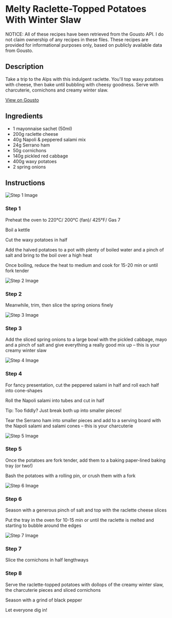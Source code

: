 # Melty Raclette-Topped Potatoes With Winter Slaw

NOTICE: All of these recipes have been retrieved from the Gousto API. I do not claim ownership of any recipes in these files. These recipes are provided for informational purposes only, based on publicly available data from Gousto.

## Description

Take a trip to the Alps with this indulgent raclette. You'll top waxy potatoes with cheese, then bake until bubbling with cheesy goodness. Serve with charcuterie, cornichons and creamy winter slaw. 

[View on Gousto](https://www.gousto.co.uk/recipes/cookbook/melty-raclette-topped-potatoes-with-winter-slaw)

## Ingredients

- 1 mayonnaise sachet (50ml)
- 200g raclette cheese
- 40g Napoli & peppered salami mix
- 24g Serrano ham
- 50g cornichons
- 140g pickled red cabbage
- 400g waxy potatoes
- 2 spring onions

## Instructions

![Step 1 Image](https://production-media.gousto.co.uk/cms/recipe-step-image/step-1-1604489532530-x200.jpg)

### Step 1

Preheat the oven to 220°C/ 200°C (fan)/ 425°F/ Gas 7

Boil a kettle

Cut the waxy potatoes in half

Add the halved potatoes to a pot with plenty of boiled water and a pinch of salt and bring to the boil over a high heat

Once boiling, reduce the heat to medium and cook for 15-20 min or until fork tender

![Step 2 Image](https://production-media.gousto.co.uk/cms/recipe-step-image/step-2-1604489544998-x200.jpg)

### Step 2

Meanwhile, trim, then slice the spring onions finely

![Step 3 Image](https://production-media.gousto.co.uk/cms/recipe-step-image/step-3-1604489549407-x200.jpg)

### Step 3

Add the sliced spring onions to a large bowl with the pickled cabbage, mayo and a pinch of salt and give everything a really good mix up – this is your creamy winter slaw

![Step 4 Image](https://production-media.gousto.co.uk/cms/recipe-step-image/step-4-1604489556599-x200.jpg)

### Step 4

For fancy presentation, cut the peppered salami in half and roll each half into cone-shapes

Roll the Napoli salami into tubes and cut in half

Tip: Too fiddly? Just break both up into smaller pieces!

Tear the Serrano ham into smaller pieces and add to a serving board with the Napoli salami and salami cones – this is your charcuterie

![Step 5 Image](https://production-media.gousto.co.uk/cms/recipe-step-image/step-5-1604489572464-x200.jpg)

### Step 5

Once the potatoes are fork tender, add them to a baking paper-lined baking tray (or two!)

Bash the potatoes with a rolling pin, or crush them with a fork

![Step 6 Image](https://production-media.gousto.co.uk/cms/recipe-step-image/step-6-1604489593115-x200.jpg)

### Step 6

Season with a generous pinch of salt and top with the raclette cheese slices

Put the tray in the oven for 10-15 min or until the raclette is melted and starting to bubble around the edges

![Step 7 Image](https://production-media.gousto.co.uk/cms/recipe-step-image/step-7-1604489602163-x200.jpg)

### Step 7

Slice the cornichons in half lengthways

### Step 8

Serve the raclette-topped potatoes with dollops of the creamy winter slaw, the charcuterie pieces and sliced cornichons

Season with a grind of black pepper

Let everyone dig in!

